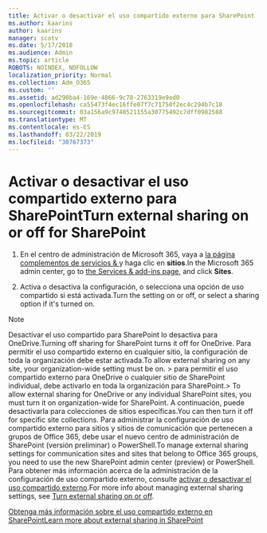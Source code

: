 ```yaml
---
title: Activar o desactivar el uso compartido externo para SharePoint
ms.author: kaarins
author: kaarins
manager: scotv
ms.date: 5/17/2018
ms.audience: Admin
ms.topic: article
ROBOTS: NOINDEX, NOFOLLOW
localization_priority: Normal
ms.collection: Adm_O365
ms.custom: ''
ms.assetid: ad290ba4-169e-4866-9c78-2763319e9ed0
ms.openlocfilehash: ca55473f4ec16ffe07f7c71750f2ec4c294b7c18
ms.sourcegitcommit: 03a156a9c9740521155a30775492c7dff0982588
ms.translationtype: MT
ms.contentlocale: es-ES
ms.lasthandoff: 03/22/2019
ms.locfileid: "30767373"
---
```

# <a name="turn-external-sharing-on-or-off-for-sharepoint"></a><span data-ttu-id="5a83e-102">Activar o desactivar el uso compartido externo para SharePoint</span><span class="sxs-lookup"><span data-stu-id="5a83e-102">Turn external sharing on or off for SharePoint</span></span>

1. <span data-ttu-id="5a83e-103">En el centro de administración de Microsoft 365, vaya a [la página complementos de servicios &amp; ](https://portal.office.com/adminportal/home#/Settings/ServicesAndAddIns)y haga clic en **sitios**.</span><span class="sxs-lookup"><span data-stu-id="5a83e-103">In the Microsoft 365 admin center, go to [the Services &amp; add-ins page](https://portal.office.com/adminportal/home#/Settings/ServicesAndAddIns), and click **Sites**.</span></span>
    
2. <span data-ttu-id="5a83e-104">Activa o desactiva la configuración, o selecciona una opción de uso compartido si está activada.</span><span class="sxs-lookup"><span data-stu-id="5a83e-104">Turn the setting on or off, or select a sharing option if it's turned on.</span></span>
    
> [!NOTE]
> <span data-ttu-id="5a83e-105">Desactivar el uso compartido para SharePoint lo desactiva para OneDrive.</span><span class="sxs-lookup"><span data-stu-id="5a83e-105">Turning off sharing for SharePoint turns it off for OneDrive.</span></span> <span data-ttu-id="5a83e-106">Para permitir el uso compartido externo en cualquier sitio, la configuración de toda la organización debe estar activada.</span><span class="sxs-lookup"><span data-stu-id="5a83e-106">To allow external sharing on any site, your organization-wide setting must be on.</span></span> <span data-ttu-id="5a83e-107">> para permitir el uso compartido externo para OneDrive o cualquier sitio de SharePoint individual, debe activarlo en toda la organización para SharePoint.</span><span class="sxs-lookup"><span data-stu-id="5a83e-107">> To allow external sharing for OneDrive or any individual SharePoint sites, you must turn it on organization-wide for SharePoint.</span></span> <span data-ttu-id="5a83e-108">A continuación, puede desactivarla para colecciones de sitios específicas.</span><span class="sxs-lookup"><span data-stu-id="5a83e-108">You can then turn it off for specific site collections.</span></span> <span data-ttu-id="5a83e-109">Para administrar la configuración de uso compartido externo para sitios y sitios de comunicación que pertenecen a grupos de Office 365, debe usar el nuevo centro de administración de SharePoint (versión preliminar) o PowerShell.</span><span class="sxs-lookup"><span data-stu-id="5a83e-109">To manage external sharing settings for communication sites and sites that belong to Office 365 groups, you need to use the new SharePoint admin center (preview) or PowerShell.</span></span> <span data-ttu-id="5a83e-110">Para obtener más información acerca de la administración de la configuración de uso compartido externo, consulte [activar o desactivar el uso compartido externo](https://go.microsoft.com/fwlink/?linkid=866426).</span><span class="sxs-lookup"><span data-stu-id="5a83e-110">For more info about managing external sharing settings, see [Turn external sharing on or off](https://go.microsoft.com/fwlink/?linkid=866426).</span></span> 
  
[<span data-ttu-id="5a83e-111">Obtenga más información sobre el uso compartido externo en SharePoint</span><span class="sxs-lookup"><span data-stu-id="5a83e-111">Learn more about external sharing in SharePoint</span></span>](https://go.microsoft.com/fwlink/?linkid=734908)
  

